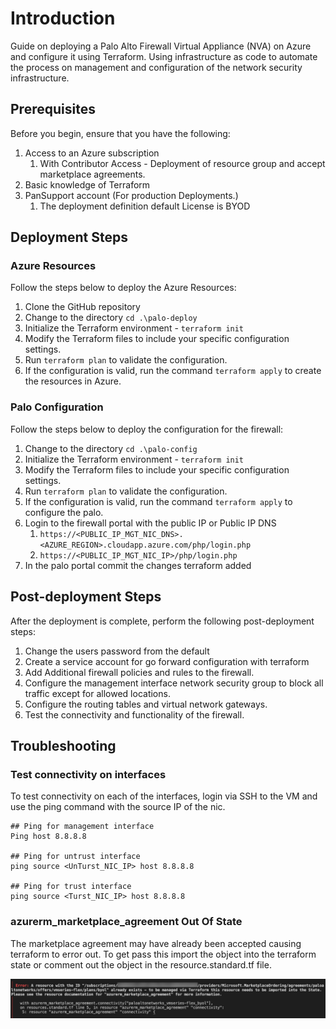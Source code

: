 # Introduction

Guide on deploying a Palo Alto Firewall Virtual Appliance (NVA) on Azure and configure it using Terraform. Using infrastructure as code to automate the process on management and configuration of the network security infrastructure.

## Prerequisites

Before you begin, ensure that you have the following:

1. Access to an Azure subscription
   1. With Contributor Access - Deployment of resource group and accept marketplace agreements.
2. Basic knowledge of Terraform
3. PanSupport account (For production Deployments.)
   1. The deployment definition default License is BYOD

## Deployment Steps

### Azure Resources

Follow the steps below to deploy the Azure Resources:

1. Clone the GitHub repository
2. Change to the directory ```cd .\palo-deploy```
3. Initialize the Terraform environment - ```terraform init```
4. Modify the Terraform files to include your specific configuration settings.
5. Run ```terraform plan``` to validate the configuration.
6. If the configuration is valid, run the command ```terraform apply``` to create the resources in Azure.

### Palo Configuration

Follow the steps below to deploy the configuration for the firewall:

1. Change to the directory ```cd .\palo-config```
2. Initialize the Terraform environment - ```terraform init```
3. Modify the Terraform files to include your specific configuration settings.
4. Run ```terraform plan``` to validate the configuration.
5. If the configuration is valid, run the command ```terraform apply``` to configure the palo.
6. Login to the firewall portal with the public IP or Public IP DNS
   1. ```https://<PUBLIC_IP_MGT_NIC_DNS>.<AZURE_REGION>.cloudapp.azure.com/php/login.php```
   2. ```https://<PUBLIC_IP_MGT_NIC_IP>/php/login.php```
7. In the palo portal commit the changes terraform added

## Post-deployment Steps

After the deployment is complete, perform the following post-deployment steps:

1. Change the users password from the default
2. Create a service account for go forward configuration with terraform
3. Add Additional firewall policies and rules to the firewall.
4. Configure the management interface network security group to block all traffic except for allowed locations.
5. Configure the routing tables and virtual network gateways.
6. Test the connectivity and functionality of the firewall.

## Troubleshooting

### Test connectivity on interfaces

To test connectivity on each of the interfaces, login via SSH to the VM and use the ping command with the source IP of the nic.

```shell
## Ping for management interface
Ping host 8.8.8.8

## Ping for untrust interface
ping source <UnTurst_NIC_IP> host 8.8.8.8

## Ping for trust interface
ping source <Turst_NIC_IP> host 8.8.8.8
```

### azurerm_marketplace_agreement Out Of State

The marketplace agreement may have already been accepted causing terraform to error out. To get pass this import the object into the terraform state or comment out the object in the resource.standard.tf file.

![TF_MarketPlaceError](img/error-tfimport-makagreement.jpg)
